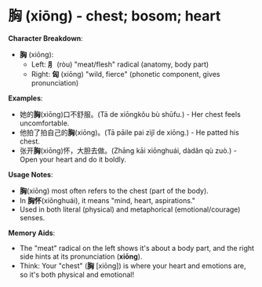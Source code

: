# **胸 (xiōng) - chest; bosom; heart**

**Character Breakdown**:  
- **胸** (xiōng):
  - Left: **⺼** (ròu) "meat/flesh" radical (anatomy, body part)
  - Right: **匈** (xiōng) "wild, fierce" (phonetic component, gives pronunciation)

**Examples**:  
- 她的**胸**(xiōng)口不舒服。(Tā de xiōngkǒu bù shūfu.) - Her chest feels uncomfortable.  
- 他拍了拍自己的**胸**(xiōng)。(Tā pāile pai zìjǐ de xiōng.) - He patted his chest.  
- 张开**胸**(xiōng)怀，大胆去做。(Zhāng kāi xiōnghuái, dàdǎn qù zuò.) - Open your heart and do it boldly.

**Usage Notes**:  
- **胸**(xiōng) most often refers to the chest (part of the body).  
- In **胸怀**(xiōnghuái), it means "mind, heart, aspirations."  
- Used in both literal (physical) and metaphorical (emotional/courage) senses.

**Memory Aids**:  
- The "meat" radical on the left shows it's about a body part, and the right side hints at its pronunciation (**xiōng**).  
- Think: Your "chest" (**胸** [xiōng]) is where your heart and emotions are, so it's both physical and emotional!